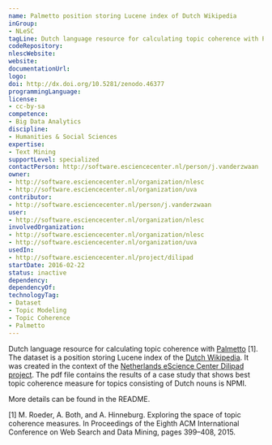 ```yaml
---
name: Palmetto position storing Lucene index of Dutch Wikipedia
inGroup:
- NLeSC
tagLine: Dutch language resource for calculating topic coherence with Palmetto
codeRepository:
nlescWebsite:
website:
documentationUrl:
logo:
doi: http://dx.doi.org/10.5281/zenodo.46377
programmingLanguage:
license:
- cc-by-sa
competence:
- Big Data Analytics
discipline:
- Humanities & Social Sciences
expertise:
- Text Mining
supportLevel: specialized
contactPerson: http://software.esciencecenter.nl/person/j.vanderzwaan
owner:
- http://software.esciencecenter.nl/organization/nlesc
- http://software.esciencecenter.nl/organization/uva
contributor:
- http://software.esciencecenter.nl/person/j.vanderzwaan
user:
- http://software.esciencecenter.nl/organization/nlesc
involvedOrganization:
- http://software.esciencecenter.nl/organization/nlesc
- http://software.esciencecenter.nl/organization/uva
usedIn:
- http://software.esciencecenter.nl/project/dilipad
startDate: 2016-02-22
status: inactive
dependency:
dependencyOf:
technologyTag:
- Dataset
- Topic Modeling
- Topic Coherence
- Palmetto
---
```

Dutch language resource for calculating topic coherence with [Palmetto](http://aksw.org/Projects/Palmetto.html) [1]. The dataset is a position storing Lucene index of the [Dutch Wikipedia](https://dumps.wikimedia.org/nlwiki/20151102/). It was created in the context of the [Netherlands eScience Center Dilipad project](https://www.esciencecenter.nl/project/dilipad). The pdf file contains the results of a case study that shows best topic coherence measure for topics consisting of Dutch nouns is NPMI.

More details can be found in the README.

[1] M. Roeder, A. Both, and A. Hinneburg. Exploring the space of topic coherence measures. In Proceedings of the Eighth ACM International Conference on Web Search and Data Mining, pages 399–408, 2015.
